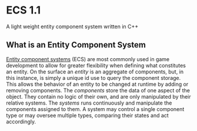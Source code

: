 # ECS 1.1
A light weight entity component system written in C++

<h2>What is an Entity Component System</h2>
<a href="https://en.wikipedia.org/wiki/Entity%E2%80%93component%E2%80%93system">Entity component systems</a> (ECS) are most commonly used in game development to allow for greater flexibility when defining what constitutes an entity. On the surface an <i>entity</i> is an aggregate of components, but, in this instance, is simply a unique id use to query the component storage. This allows the behavior of an entity to be changed at runtime by adding or removing components. The <i>components</i> store the data of one aspect of the object. They contain no logic of their own, and are only manipulated by their relative systems. The <i>systems</i> runs continuously and manipulate the components assigned to them. A system may control a single component type or may oversee multiple types, comparing their states and act accordingly.